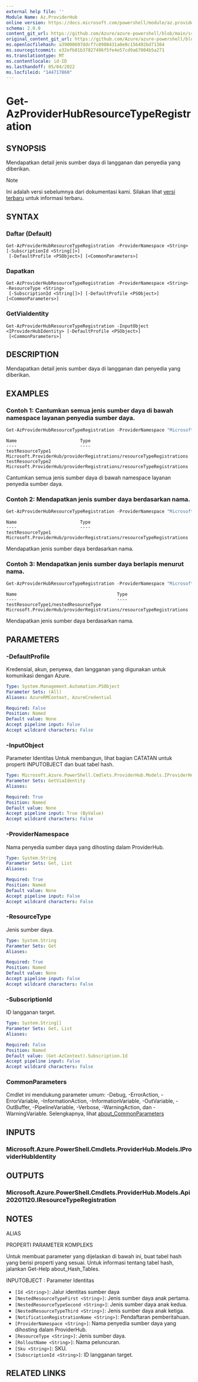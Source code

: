 ```yaml
---
external help file: ''
Module Name: Az.ProviderHub
online version: https://docs.microsoft.com/powershell/module/az.providerhub/get-azproviderhubresourcetyperegistration
schema: 2.0.0
content_git_url: https://github.com/Azure/azure-powershell/blob/main/src/ProviderHub/help/Get-AzProviderHubResourceTypeRegistration.md
original_content_git_url: https://github.com/Azure/azure-powershell/blob/main/src/ProviderHub/help/Get-AzProviderHubResourceTypeRegistration.md
ms.openlocfilehash: a39000697ddcf7c0908431a0e0c156492bd71304
ms.sourcegitcommit: e32efb81b37827496f5fe4e57cd9a67004b5a271
ms.translationtype: MT
ms.contentlocale: id-ID
ms.lasthandoff: 05/04/2022
ms.locfileid: "144717860"
---
```

# Get-AzProviderHubResourceTypeRegistration

## SYNOPSIS
Mendapatkan detail jenis sumber daya di langganan dan penyedia yang diberikan.

> [!NOTE]
>Ini adalah versi sebelumnya dari dokumentasi kami. Silakan lihat [versi terbaru](/powershell/module/az.providerhub/get-azproviderhubresourcetyperegistration) untuk informasi terbaru.

## SYNTAX

### Daftar (Default)
```
Get-AzProviderHubResourceTypeRegistration -ProviderNamespace <String> [-SubscriptionId <String[]>]
 [-DefaultProfile <PSObject>] [<CommonParameters>]
```

### Dapatkan
```
Get-AzProviderHubResourceTypeRegistration -ProviderNamespace <String> -ResourceType <String>
 [-SubscriptionId <String[]>] [-DefaultProfile <PSObject>] [<CommonParameters>]
```

### GetViaIdentity
```
Get-AzProviderHubResourceTypeRegistration -InputObject <IProviderHubIdentity> [-DefaultProfile <PSObject>]
 [<CommonParameters>]
```

## DESCRIPTION
Mendapatkan detail jenis sumber daya di langganan dan penyedia yang diberikan.

## EXAMPLES

### Contoh 1: Cantumkan semua jenis sumber daya di bawah namespace layanan penyedia sumber daya.
```powershell
Get-AzProviderHubResourceTypeRegistration -ProviderNamespace "Microsoft.Contoso"
```

```output
Name                        Type
----                        ----
testResourceType1           Microsoft.ProviderHub/providerRegistrations/resourceTypeRegistrations
testResourceType2           Microsoft.ProviderHub/providerRegistrations/resourceTypeRegistrations
```

Cantumkan semua jenis sumber daya di bawah namespace layanan penyedia sumber daya.

### Contoh 2: Mendapatkan jenis sumber daya berdasarkan nama.
```powershell
Get-AzProviderHubResourceTypeRegistration -ProviderNamespace "Microsoft.Contoso" -ResourceType "testResourceType1"
```

```output
Name                        Type
----                        ----
testResourceType1           Microsoft.ProviderHub/providerRegistrations/resourceTypeRegistrations
```

Mendapatkan jenis sumber daya berdasarkan nama.

### Contoh 3: Mendapatkan jenis sumber daya berlapis menurut nama.
```powershell
Get-AzProviderHubResourceTypeRegistration -ProviderNamespace "Microsoft.Contoso" -ResourceType "testResourceType1/nestedResourceType"
```

```output
Name                                      Type
----                                      ----
testResourceType1/nestedResourceType      Microsoft.ProviderHub/providerRegistrations/resourceTypeRegistrations
```

Mendapatkan jenis sumber daya berdasarkan nama.

## PARAMETERS

### -DefaultProfile
Kredensial, akun, penyewa, dan langganan yang digunakan untuk komunikasi dengan Azure.

```yaml
Type: System.Management.Automation.PSObject
Parameter Sets: (All)
Aliases: AzureRMContext, AzureCredential

Required: False
Position: Named
Default value: None
Accept pipeline input: False
Accept wildcard characters: False
```

### -InputObject
Parameter Identitas Untuk membangun, lihat bagian CATATAN untuk properti INPUTOBJECT dan buat tabel hash.

```yaml
Type: Microsoft.Azure.PowerShell.Cmdlets.ProviderHub.Models.IProviderHubIdentity
Parameter Sets: GetViaIdentity
Aliases:

Required: True
Position: Named
Default value: None
Accept pipeline input: True (ByValue)
Accept wildcard characters: False
```

### -ProviderNamespace
Nama penyedia sumber daya yang dihosting dalam ProviderHub.

```yaml
Type: System.String
Parameter Sets: Get, List
Aliases:

Required: True
Position: Named
Default value: None
Accept pipeline input: False
Accept wildcard characters: False
```

### -ResourceType
Jenis sumber daya.

```yaml
Type: System.String
Parameter Sets: Get
Aliases:

Required: True
Position: Named
Default value: None
Accept pipeline input: False
Accept wildcard characters: False
```

### -SubscriptionId
ID langganan target.

```yaml
Type: System.String[]
Parameter Sets: Get, List
Aliases:

Required: False
Position: Named
Default value: (Get-AzContext).Subscription.Id
Accept pipeline input: False
Accept wildcard characters: False
```

### CommonParameters
Cmdlet ini mendukung parameter umum: -Debug, -ErrorAction, -ErrorVariable, -InformationAction, -InformationVariable, -OutVariable, -OutBuffer, -PipelineVariable, -Verbose, -WarningAction, dan -WarningVariable. Selengkapnya, lihat [about_CommonParameters](http://go.microsoft.com/fwlink/?LinkID=113216)

## INPUTS

### Microsoft.Azure.PowerShell.Cmdlets.ProviderHub.Models.IProviderHubIdentity

## OUTPUTS

### Microsoft.Azure.PowerShell.Cmdlets.ProviderHub.Models.Api20201120.IResourceTypeRegistration

## NOTES

ALIAS

PROPERTI PARAMETER KOMPLEKS

Untuk membuat parameter yang dijelaskan di bawah ini, buat tabel hash yang berisi properti yang sesuai. Untuk informasi tentang tabel hash, jalankan Get-Help about_Hash_Tables.


INPUTOBJECT <IProviderHubIdentity>: Parameter Identitas
  - `[Id <String>]`: Jalur identitas sumber daya
  - `[NestedResourceTypeFirst <String>]`: Jenis sumber daya anak pertama.
  - `[NestedResourceTypeSecond <String>]`: Jenis sumber daya anak kedua.
  - `[NestedResourceTypeThird <String>]`: Jenis sumber daya anak ketiga.
  - `[NotificationRegistrationName <String>]`: Pendaftaran pemberitahuan.
  - `[ProviderNamespace <String>]`: Nama penyedia sumber daya yang dihosting dalam ProviderHub.
  - `[ResourceType <String>]`: Jenis sumber daya.
  - `[RolloutName <String>]`: Nama peluncuran.
  - `[Sku <String>]`: SKU.
  - `[SubscriptionId <String>]`: ID langganan target.

## RELATED LINKS

